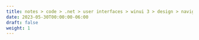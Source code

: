 ```yaml
---
title: notes > code > .net > user interfaces > winui 3 > design > navigation
date: 2023-05-30T00:00:00-06:00
draft: false
weight: 1
---
```

